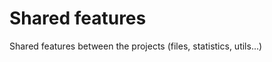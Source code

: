 Shared features
===============

Shared features between the projects (files, statistics, utils...)
